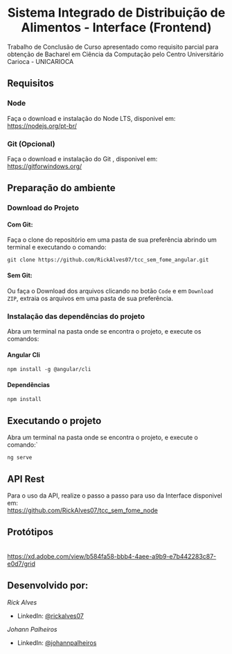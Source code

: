 <h1 align="center">Sistema Integrado de Distribuição de Alimentos - Interface (Frontend)</h1>

Trabalho de Conclusão de Curso apresentado como requisito parcial para obtenção de Bacharel em Ciência da Computação pelo Centro Universitário Carioca - UNICARIOCA

## Requisitos
### Node
Faça o download e instalação do Node LTS, disponivel em:
<br>https://nodejs.org/pt-br/

### Git (Opcional)
Faça o download e instalação do Git , disponivel em:
<br>https://gitforwindows.org/

## Preparação do ambiente
### Download do Projeto
#### Com Git:
Faça o clone do repositório em uma pasta de sua preferência abrindo um terminal e executando o  comando:

`git clone https://github.com/RickAlves07/tcc_sem_fome_angular.git`

#### Sem Git:
Ou faça o Download dos arquivos clicando no botão `Code` e em `Download ZIP`, extraia os arquivos em uma pasta de sua preferência.

### Instalação das dependências do projeto
Abra um terminal na pasta onde se encontra o projeto, e execute os comandos:
#### Angular Cli
`npm install -g @angular/cli`

#### Dependências
`npm install`

## Executando o projeto
Abra um terminal na pasta onde se encontra o projeto, e execute o comando:`

`ng serve`

## API Rest 
Para o uso da API, realize o passo a passo para uso da Interface disponivel em:
<br>https://github.com/RickAlves07/tcc_sem_fome_node

## Protótipos
<br>https://xd.adobe.com/view/b584fa58-bbb4-4aee-a9b9-e7b442283c87-e0d7/grid

## Desenvolvido por:
*Rick Alves*
- LinkedIn: [@rickalves07](https://linkedin.com/in/rickalves07)

*Johann Palheiros*
- LinkedIn: [@johannpalheiros](https://linkedin.com/in/johannpalheiros)
